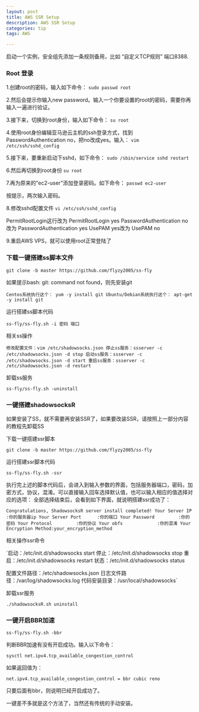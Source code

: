 ```yaml
---
layout: post
title: AWS SSR Setup
description: AWS SSR Setup
categories: tip
tags: AWS

---
```

启动一个实例，安全组先添加一条规则备用，比如 “自定义TCP规则” 端口8388.
### Root 登录
1.创建root的密码，输入如下命令：
`sudo passwd root`

2.然后会提示你输入new password。输入一个你要设置的root的密码，需要你再输入一遍进行验证。


3.接下来，切换到root身份，输入如下命令：
`su root`

4.使用root身份编辑亚马逊云主机的ssh登录方式，找到 PasswordAuthentication no，把no改成yes。输入：
`vim /etc/ssh/sshd_config`

5.接下来，要重新启动下sshd，如下命令：
`sudo /sbin/service sshd restart`

6.然后再切换到root身份
`su root`

7.再为原来的”ec2-user”添加登录密码。如下命令：
`passwd ec2-user`

按提示，两次输入密码。

8.修改sshd配置文件
`vi /etc/ssh/sshd_config`

PermitRootLogin这行改为
PermitRootLogin yes
PasswordAuthentication no改为
PasswordAuthentication yes
UsePAM yes改为
UsePAM no

9.重启AWS VPS，就可以使用root正常登陆了

### 下载一键搭建ss脚本文件

`git clone -b master https://github.com/flyzy2005/ss-fly`

如果提示bash: git: command not found，则先安装git

`Centos系统执行这个： yum -y install git
Ubuntu/Debian系统执行这个： apt-get -y install git`

运行搭建ss脚本代码

`ss-fly/ss-fly.sh -i 密码 端口`

相关ss操作

`修改配置文件：vim /etc/shadowsocks.json
停止ss服务：ssserver -c /etc/shadowsocks.json -d stop
启动ss服务：ssserver -c /etc/shadowsocks.json -d start
重启ss服务：ssserver -c /etc/shadowsocks.json -d restart`

卸载ss服务

`ss-fly/ss-fly.sh -uninstall`

### 一键搭建shadowsocksR
如果安装了SS，就不需要再安装SSR了，如果要改装SSR，请按照上一部分内容的教程先卸载SS

下载一键搭建ssr脚本

`git clone -b master https://github.com/flyzy2005/ss-fly`

运行搭建ssr脚本代码

`ss-fly/ss-fly.sh -ssr`

执行完上述的脚本代码后，会进入到输入参数的界面，包括服务器端口，密码，加密方式，协议，混淆。可以直接输入回车选择默认值，也可以输入相应的值选择对应的选项：
全部选择结束后，会看到如下界面，就说明搭建ssr成功了：

`Congratulations, ShadowsocksR server install completed!
Your Server IP        :你的服务器ip
Your Server Port      :你的端口
Your Password         :你的密码
Your Protocol         :你的协议
Your obfs             :你的混淆
Your Encryption Method:your_encryption_method`

相关操作ssr命令

`启动：/etc/init.d/shadowsocks start
停止：/etc/init.d/shadowsocks stop
重启：/etc/init.d/shadowsocks restart
状态：/etc/init.d/shadowsocks status

配置文件路径：/etc/shadowsocks.json
日志文件路径：/var/log/shadowsocks.log
代码安装目录：/usr/local/shadowsocks`

卸载ssr服务

`./shadowsocksR.sh uninstall`

### 一键开启BBR加速

`ss-fly/ss-fly.sh -bbr`

判断BBR加速有没有开启成功。输入以下命令：

`sysctl net.ipv4.tcp_available_congestion_control`

如果返回值为：

`net.ipv4.tcp_available_congestion_control = bbr cubic reno`

只要后面有bbr，则说明已经开启成功了。

一键差不多就是这个方法了，当然还有传统的手动安装。


